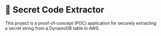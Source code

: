 # 🔐 Secret Code Extractor

This project is a proof-of-concept (POC) application for securely extracting a secret string from a DynamoDB table in AWS.

